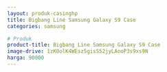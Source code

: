 ```yaml
---
layout: produk-casinghp
title: Bigbang Line Samsung Galaxy S9 Case
categories: samsung

# Produk
product-title: Bigbang Line Samsung Galaxy S9 Case
image-drive: 1zKOolK4WEsz5gisS52jyLAooP3s9xs9N
harga: 90000
---
```

